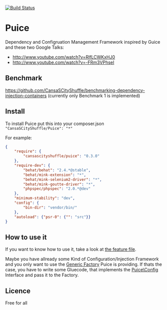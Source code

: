 [![Build Status](https://travis-ci.org/CansaSCityShuffle/Puice.png?branch=master)](https://travis-ci.org/CansaSCityShuffle/Puice)

Puice
=====

Dependency and Configruation Management Framework inspired by Guice and these two Google Talks:
 - http://www.youtube.com/watch?v=RlfLCWKxHJ0
 - http://www.youtube.com/watch?v=-FRm3VPhseI

Benchmark
---------

https://github.com/CansaSCityShuffle/benchmarking-dependency-injection-containers (currently only Benchmark 1 is implemented)

Install
-------

To install Puice put this into your composer.json
`"CansaSCityShuffle/Puice": "*"`

For example: 
```json
{
    "require": {
        "cansascityshuffle/puice": "0.3.0"
    },
    "require-dev": {
        "behat/behat": "2.4.*@stable",
        "behat/mink-extension": "*",
        "behat/mink-selenium2-driver": "*",
        "behat/mink-goutte-driver": "*",
        "phpspec/phpspec": "2.0.*@dev"
    },
    "minimum-stability": "dev",
    "config": {
        "bin-dir": "vendor/bin/"
    },
    "autoload": {"psr-0": {"": "src"}}
}
```

How to use it
-------------

If you want to know how to use it, take a look at [the feature file](features/puice.feature).

Maybe you have allready some Kind of Configuration/Injection Framework and you only want to use the [Generic Factory](src/Puice/Factory.php) Puice is providing. If thats the case, you have to write some Gluecode, that implements the [Puice\Config](src/Puice/Config.php) Interface and pass it to the Factory.

Licence
--------

Free for all

